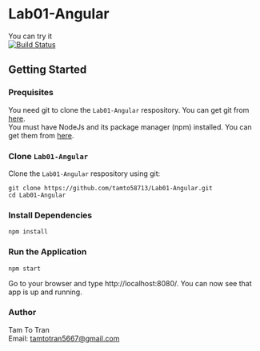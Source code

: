# Lab01-Angular
You can try it  
[![Build Status](https://travis-ci.org/joemccann/dillinger.svg?branch=master)](https://lap01-angular.herokuapp.com)
## Getting Started   
### Prequisites
You need git to clone the `Lab01-Angular` respository. You can get git from [here](https://github.com/tamto58713/Lap01-Angular.git).  
You must have NodeJs and its package manager (npm) installed. You can get them from [here](https://nodejs.org).
### Clone `Lab01-Angular`
Clone the `Lab01-Angular` respository using git: 
```
git clone https://github.com/tamto58713/Lab01-Angular.git
cd Lab01-Angular
```
### Install Dependencies
```
npm install
```
### Run the Application
```
npm start
```
Go to your browser and type http://localhost:8080/. You can now see that app is up and running.

### Author
Tam To Tran  
Email: tamtotran5667@gmail.com
